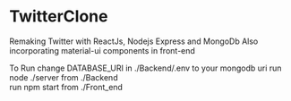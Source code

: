 # TwitterClone
Remaking Twitter with ReactJs, Nodejs Express and MongoDb 
Also incorporating material-ui components in front-end


To Run 
change DATABASE_URI in ./Backend/.env to your mongodb uri
run node ./server from ./Backend  
run npm start from ./Front_end

